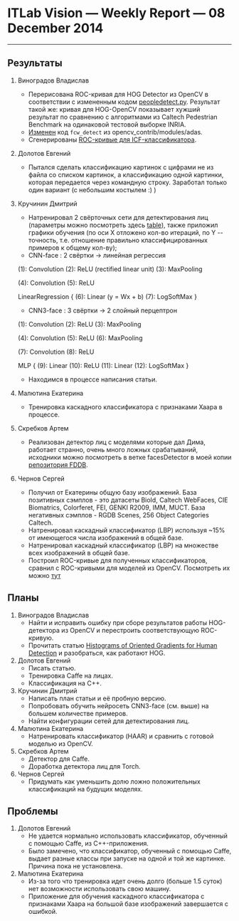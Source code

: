 # ITLab Vision — Weekly Report — 08 December 2014

----------------

## Результаты

  1. Виноградов Владислав
     - Перерисована ROC-кривая для HOG Detector из OpenCV в соответствии с измененным кодом [peopledetect.py](https://github.com/ITLab-Vision/obj-detect-classifiers/tree/master/src/hog-detector). Результат такой же: кривая для HOG-OpenCV показывает хужший результат по сравнению с алгоритмами из Caltech Pedestrian Benchmark на одинаковой тестовой выборке INRIA.
     - [Изменен](https://github.com/ITLab-Vision/obj-detect-classifiers/tree/master/src/icf-detector) код `fcw_detect` из opencv_contrib/modules/adas.
     - Сгенерированы [ROC-кривые для ICF-классификатора](https://github.com/ITLab-Vision/obj-detect-classifiers/blob/master/results/roc-plots/caltect_vs_icf_plots.png).
  1. Долотов Евгений
     - Пытался сделать классификацию картинок с цифрами не из файла со списком картинок, а классификацию одной картинки, которая передается через командную строку. Заработал только один вариант (с небольшим костылем :) )
  1. Кручинин Дмитрий
     - Натренировал 2 свёрточных сети для детектирования лиц (параметры можно посмотреть здесь [table](https://docs.google.com/spreadsheets/d/1U5v-xap-dkm5Hu-uh49nn7NEwNafjEE9Bos9qsz0wo0/edit#gid=0)), также приложил графики обучения (по оси X отложено кол-во итераций, по Y -- точность, т.е. отношение правильно классифицированных примеров к общему кол-ву);
      * CNN-face : 2 свёртки -> линейная регрессия
      
      (1): Convolution
      (2): ReLU (rectified linear unit)
      (3): MaxPooling
      
      (4): Convolution
      (5): ReLU
      
      LinearRegression {
        (6): Linear (y = Wx + b)
        (7): LogSoftMax
      }
    
      * CNN3-face : 3 свёртки -> 2 слойный перцептрон
      
      (1): Convolution
      (2): ReLU
      (3): MaxPooling
      
      (4): Convolution
      (5): ReLU
      (6): MaxPooling
      
      (7): Convolution
      (8): ReLU
      
      MLP {
        (9): Linear
        (10): ReLU
        (11): Linear
        (12): LogSoftMax
      }
  
     - Находимся в процессе написания статьи.
  1. Малютина Екатерина
     - Тренировка каскадного классификатора с признаками Хаара в процессе.
  1. Скребков Артем
     - Реализован детектор лиц с моделями которые дал Дима, работает странно, очень много ложных срабатываний, исходники можно посмотреть в ветке facesDetector в моей копии [репозитория FDDB](https://github.com/stragger/itlab-vision-faces-detection).
  1. Чернов Сергей
     - Получил от Екатерины общую базу изображений. База позитивных сэмплов - это датасеты BioId, Caltech WebFaces, CIE Biomatrics, Colorferet, FEI, GENKI R2009, IMM, MUCT. База негативных сэмплов - RGDB Scenes, 256 Object Categories Caltech.
     - Натренировал каскадный классификатор (LBP) используя ~15% от имеющегося числа изображений в общей базе.
     - Натренировал каскадный классификатор (LBP) на множестве всех изображений в общей базе.
     - Построил ROC-кривые для полученных классификаторов, сравнил с ROC-кривыми для моделей из OpenCV. Посмотреть их можно [тут](https://github.com/ITLab-Vision/FDDB/blob/master/Roc-curves/ROC-curves_OpenCV_vs_Self-trained(LBP).png)

## Планы

  1. Виноградов Владислав
     - Найти и исправить ошибку при сборе результатов работы HOG-детектора из OpenCV и перестроить соответствующую ROC-кривую.
     - Прочитать статью [Histograms of Oriented Gradients for Human Detection](http://lear.inrialpes.fr/people/triggs/pubs/Dalal-cvpr05.pdf) и разобраться, как работают HOG.
  1. Долотов Евгений
     - Писать статью.
     - Тренировка Caffe на лицах.
     - Классификация на C++.
  1. Кручинин Дмитрий
     - Написать план статьи и её пробную версию.
     - Попробовать обучить нейросеть CNN3-face (см. выше) на большем количестве примеров.
     - Найти конфигурации сетей для детектирования лиц.
  1. Малютина Екатерина
     - Натренировать классификатор (HAAR) и сравнить с готовой моделью из OpenCV.
  1. Скребков Артем
     - Детектор для Caffe.
     - Доработка детектора лиц для Torch.
  1. Чернов Сергей
     - Придумать как уменьшить долю ложно положительных классификаций на будущих моделях.

## Проблемы

  1. Долотов Евгений
     - Не удается нормально использовать классификатор, обученный с помощью Caffe, из C++-приложения.
     - Было замечено, что классификатор, обученный с помощью Caffe, выдает разные классы при запуске на одной и той же картинке. Причина пока не установлена.
  1. Малютина Екатерина
     - Из-за того что тренировка идет очень долго (больше 1.5 суток) нет возможности использовать свою машину.
     - Приложение для обучения каскадного классификатора с признаками Хаара на большой базе изображений завершается с ошибкой.
  